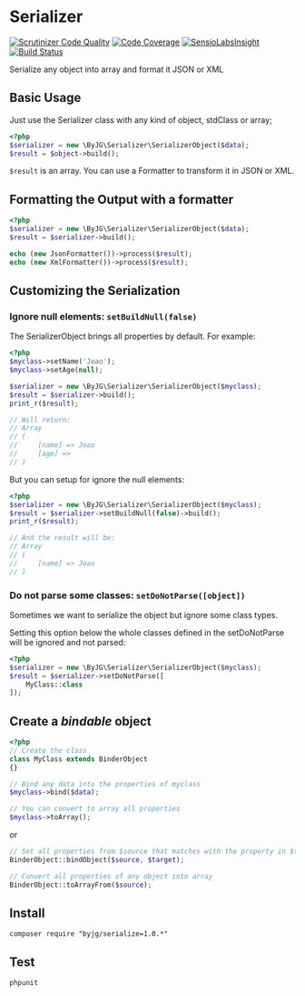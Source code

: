 # Serializer
[![Scrutinizer Code Quality](https://scrutinizer-ci.com/g/byjg/serializer/badges/quality-score.png?b=master)](https://scrutinizer-ci.com/g/byjg/serializer/?branch=master)
[![Code Coverage](https://scrutinizer-ci.com/g/byjg/serializer/badges/coverage.png?b=master)](https://scrutinizer-ci.com/g/byjg/serializer/?branch=master)
[![SensioLabsInsight](https://insight.sensiolabs.com/projects/6375df04-b1f8-4f5f-94f8-a375f630250a/mini.png)](https://insight.sensiolabs.com/projects/6375df04-b1f8-4f5f-94f8-a375f630250a)
[![Build Status](https://travis-ci.org/byjg/serializer.svg?branch=master)](https://travis-ci.org/byjg/serializer)

Serialize any object into array and format it JSON or XML

## Basic Usage

Just use the Serializer class with any kind of object, stdClass or array;

```php
<?php
$serializer = new \ByJG\Serializer\SerializerObject($data);
$result = $object->build();
```

`$result` is an array. You can use a Formatter to transform it in JSON or XML.

## Formatting the Output with a formatter

```php
<?php
$serializer = new \ByJG\Serializer\SerializerObject($data);
$result = $serializer->build();

echo (new JsonFormatter())->process($result);
echo (new XmlFormatter())->process($result);
```

## Customizing the Serialization

### Ignore null elements: `setBuildNull(false)`

The SerializerObject brings all properties by default. For example:

```php
<?php
$myclass->setName('Joao');
$myclass->setAge(null);

$serializer = new \ByJG\Serializer\SerializerObject($myclass);
$result = $serializer->build();
print_r($result);

// Will return:
// Array
// (
//     [name] => Joao
//     [age] => 
// )
```

But you can setup for ignore the null elements:

```php
<?php
$serializer = new \ByJG\Serializer\SerializerObject($myclass);
$result = $serializer->setBuildNull(false)->build();
print_r($result);

// And the result will be:
// Array
// (
//     [name] => Joao
// )

```

### Do not parse some classes: `setDoNotParse([object])`

Sometimes we want to serialize the object but ignore some class types.

Setting this option below the whole classes defined in the setDoNotParse will be ignored and not parsed:

```php
<?php
$serializer = new \ByJG\Serializer\SerializerObject($myclass);
$result = $serializer->setDoNotParse([
    MyClass::class
]);
```



## Create a *bindable* object

```php
<?php
// Create the class
class MyClass extends BinderObject
{}

// Bind any data into the properties of myclass
$myclass->bind($data);

// You can convert to array all properties
$myclass->toArray();
```

or

```php
// Set all properties from $source that matches with the property in $target
BinderObject::bindObject($source, $target);

// Convert all properties of any object into array
BinderObject::toArrayFrom($source);
```

## Install

```
composer require "byjg/serialize=1.0.*"
```

## Test

```
phpunit
```

